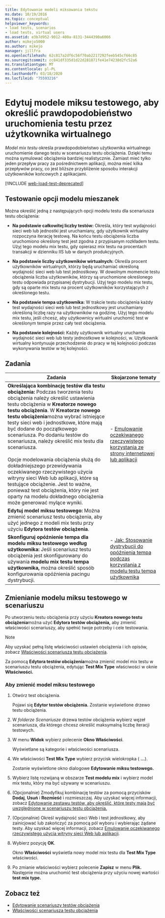```yaml
---
title: Edytowanie modeli miksowania tekstu
ms.date: 10/19/2016
ms.topic: conceptual
helpviewer_keywords:
- load tests, scenarios
- load tests, virtual users
ms.assetid: e3b7d952-9012-400a-8131-3444390a6066
author: mikejo5000
ms.author: mikejo
manager: jillfra
ms.openlocfilehash: 62c817a2df6c56f70ab2217292feeb545cf66c85
ms.sourcegitcommit: cc841df335d1d22d281871fe41e74238d2fc52a6
ms.translationtype: MT
ms.contentlocale: pl-PL
ms.lasthandoff: 03/18/2020
ms.locfileid: "75593216"
---
```

# <a name="edit-test-mix-models-to-specify-the-probability-of-a-virtual-user-running-a-test"></a>Edytuj modele miksu testowego, aby określić prawdopodobieństwo uruchomienia testu przez użytkownika wirtualnego

*Model mix testu* określa prawdopodobieństwo użytkownika wirtualnego uruchomienie danego testu w scenariuszu testu obciążenia. Dzięki temu można symulować obciążenia bardziej realistycznie. Zamiast mieć tylko jeden przepływ pracy za pośrednictwem aplikacji, można mieć kilka przepływów pracy, co jest bliższe przybliżenie sposobu interakcji użytkowników końcowych z aplikacjami.

[!INCLUDE [web-load-test-deprecated](includes/web-load-test-deprecated.md)]

## <a name="test-mix-model-options"></a>Testowanie opcji modelu mieszanek

Można określić jedną z następujących opcji modelu testu dla scenariusza testu obciążenia:

- **Na podstawie całkowitej liczby testów:** Określa, który test wydajności sieci web lub jednostki jest uruchamiany, gdy użytkownik wirtualny rozpoczyna iterację testową. Na końcu testu obciążenia liczba uruchomiono określony test jest zgodna z przypisanym rozkładem testu. Użyj tego modelu mix testu, gdy opierasz mix testu na procentach transakcji w dzienniku IIS lub w danych produkcyjnych.

- **Na podstawie liczby użytkowników wirtualnych:** Określa procent użytkowników wirtualnych, którzy będą uruchamiać określoną wydajność sieci web lub test jednostkowy. W dowolnym momencie testu obciążenia liczba użytkowników, którzy są uruchomione określonego testu odpowiada przypisanej dystrybucji. Użyj tego modelu mix testu, gdy są oparte mix testu na procent użytkowników korzystających z określonego testu.

- **Na podstawie tempa użytkownika:** W trakcie testu obciążenia każdy test wydajności sieci web lub test jednostkowy jest uruchamiany określoną liczbę razy na użytkowników na godzinę. Użyj tego modelu mix testu, jeśli chcesz, aby użytkownicy wirtualni uruchomić test w określonym tempie przez cały test obciążenia.

- **Na podstawie kolejności:** Każdy użytkownik wirtualny uruchamia wydajność sieci web lub testy jednostkowe w kolejności, w. Użytkownik wirtualny kontynuuje przechodzenie do pracy w tej kolejności podczas wykonywania testów w tej kolejności.

## <a name="tasks"></a>Zadania

|Zadania|Skojarzone tematy|
|-|-----------------------|
|**Określająca kombinację testów dla testu obciążenia:** Podczas tworzenia testu obciążenia należy określić ustawienia testu obciążenia w **Kreatorze nowego testu obciążenia**. W **Kreatorze nowego testu obciążenia**można wybrać istniejące testy sieci web i jednostkowe, które mają być dodane do początkowego scenariusza. Po dodaniu testów do scenariusza, należy określić mix testu dla scenariusza.<br /><br /> Opcje modelowania obciążenia służą do dokładniejszego przewidywania oczekiwanego rzeczywistego użycia witryny sieci Web lub aplikacji, które są testujące obciążenie. Jest to ważne, ponieważ test obciążenia, który nie jest oparty na modelu dokładnego obciążenia może generować mylące wyniki.|-   [Emulowanie oczekiwanego rzeczywistego korzystania ze strony internetowej lub aplikacji](../test/emulate-real-world-usage-of-a-web-site-in-a-load-test-using-test-mix-models.md)|
|**Edytuj model miksu testowego:** Można zmienić scenariusz testu obciążenia, aby użyć jednego z modeli mix testu przy użyciu **Edytora testów obciążenia**.||
|**Skonfiguruj opóźnienie tempa dla modelu miksu testowego według użytkownika:** Jeśli scenariusz testu obciążenia jest skonfigurowany do używania **modelu mix testu tempa użytkownika,** można określić sposób konfigurowania opóźnienia pacingu dystrybucji.|-   [Jak: Stosowanie dystrybucji do opóźnienia tempa podczas korzystania z modelu testu tempa użytkownika](../test/how-to-apply-distribution-to-pacing-delay-when-using-a-user-pace-test-mix-model.md)|

## <a name="change-the-test-mix-model-in-a-scenario"></a>Zmienianie modelu miksu testowego w scenariuszu

Po utworzeniu testu obciążenia przy użyciu **Kreatora nowego testu obciążenia**można użyć **Edytora testów obciążenia,** aby zmienić właściwości scenariuszy, aby spełnić twoje potrzeby i cele testowania.

> [!NOTE]
> Aby uzyskać pełną listę właściwości ustawień obciążenia i ich opisów, zobacz [Właściwości scenariusza testu obciążenia](../test/load-test-scenario-properties.md).

Za pomocą **Edytora testów obciążenia**można zmienić model mix testu w scenariuszu testu obciążenia, edytując **Test Mix Type** właściwości w oknie **Właściwości.**

### <a name="to-change-the-test-mix-model"></a>Aby zmienić model miksu testowego

1. Otwórz test obciążenia.

     Pojawi się **Edytor testów obciążenia.** Zostanie wyświetlone drzewo testu obciążenia.

2. W *folderze Scenariusze* drzewa testów obciążenia wybierz węzeł scenariusza, dla którego chcesz określić maksymalną liczbę iteracji testowych.

3. W menu **Widok** wybierz polecenie **Okno Właściwości**.

     Wyświetlane są kategorie i właściwości scenariusza.

4. We właściwości **Test Mix Type** wybierz przycisk wielokropka ( **...**).

     Zostanie wyświetlone okno dialogowe **Edytowanie miksu testowego.**

5. Wybierz listę rozwijaną w obszarze **Test modelu mix** i wybierz model mix testu, który ma być używany w scenariuszu.

6. (Opcjonalnie) Zmodyfikuj kombinację testów za pomocą przycisków **Dodaj**, **Usuń** i **Rozmieść** i rozmieszczaj. Aby uzyskać więcej informacji, zobacz [Edytowanie zestawu testów, aby określić, które testy mają być uwzględnione w scenariuszu testu obciążenia.](../test/edit-the-test-mix-to-specify-which-web-browsers-types-in-a-load-test-scenario.md)

7. (Opcjonalnie) Określ wydajność sieci Web i test jednostkowy, aby zainicjować lub zakończyć za pomocą pól wyboru i wybierając żądane testy. Aby uzyskać więcej informacji, zobacz [Emulowanie oczekiwanego rzeczywistego użycia witryny sieci Web lub aplikacji](../test/emulate-real-world-usage-of-a-web-site-in-a-load-test-using-test-mix-models.md).

8. Wybierz pozycję **OK**.

     Okno **Właściwości** wyświetla nowy model mix testu dla **Test Mix Type** właściwości.

9. Po zmianie właściwości wybierz polecenie **Zapisz** w menu **Plik.** Następnie można uruchomić test obciążenia przy użyciu nowej wartości **test mix type.**

## <a name="see-also"></a>Zobacz też

- [Edytowanie scenariuszy testów obciążenia](../test/edit-load-test-scenarios.md)
- [Właściwości scenariusza testu obciążenia](../test/load-test-scenario-properties.md)
